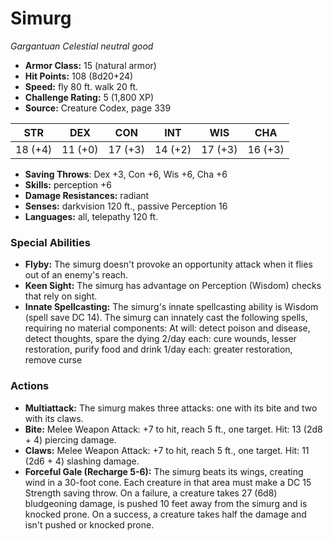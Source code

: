 # Simurg

*Gargantuan* *Celestial* *neutral good*

- **Armor Class:** 15 (natural armor)
- **Hit Points:** 108 (8d20+24)
- **Speed:** fly 80 ft. walk 20 ft.
- **Challenge Rating:** 5 (1,800 XP)
- **Source:** Creature Codex, page 339

| STR | DEX | CON | INT | WIS | CHA |
| --- | --- | --- | --- | --- | --- |
| 18 (+4) | 11 (+0) | 17 (+3) | 14 (+2) | 17 (+3) | 16 (+3) |

- **Saving Throws**: Dex +3, Con +6, Wis +6, Cha +6
- **Skills:** perception +6
- **Damage Resistances:** radiant
- **Senses:** darkvision 120 ft., passive Perception 16
- **Languages:** all, telepathy 120 ft.

### Special Abilities

- **Flyby:** The simurg doesn't provoke an opportunity attack when it flies out of an enemy's reach.
- **Keen Sight:** The simurg has advantage on Perception (Wisdom) checks that rely on sight.
- **Innate Spellcasting:** The simurg's innate spellcasting ability is Wisdom (spell save DC 14). The simurg can innately cast the following spells, requiring no material components:
At will: detect poison and disease, detect thoughts, spare the dying
2/day each: cure wounds, lesser restoration, purify food and drink
1/day each: greater restoration, remove curse

### Actions

- **Multiattack:** The simurg makes three attacks: one with its bite and two with its claws.
- **Bite:** Melee Weapon Attack: +7 to hit, reach 5 ft., one target. Hit: 13 (2d8 + 4) piercing damage.
- **Claws:** Melee Weapon Attack: +7 to hit, reach 5 ft., one target. Hit: 11 (2d6 + 4) slashing damage.
- **Forceful Gale (Recharge 5-6):** The simurg beats its wings, creating wind in a 30-foot cone. Each creature in that area must make a DC 15 Strength saving throw. On a failure, a creature takes 27 (6d8) bludgeoning damage, is pushed 10 feet away from the simurg and is knocked prone. On a success, a creature takes half the damage and isn't pushed or knocked prone.


